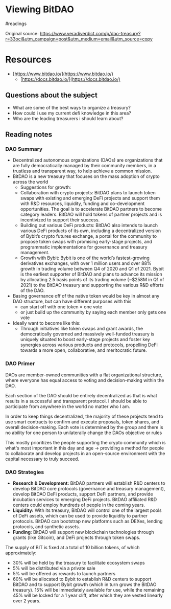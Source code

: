 # Viewing BitDAO
#readings 

Original source: https://www.veradiverdict.com/p/dao-treasury?r=33oci&utm_campaign=post&utm_medium=email&utm_source=copy

# Resources

-   [](https://www.bitdao.io/)[https://www.bitdao.io/](https://www.bitdao.io/)
    -   [](https://docs.bitdao.io/)[https://docs.bitdao.io/](https://docs.bitdao.io/)

## Questions about the subject

-   What are some of the best ways to organize a treasury?
-   How could i use my current defi knowledge in this area?
-   Who are the leading treasurers i should learn about?

## Reading notes

### DAO Summary

-   Decentralized autonomous organizations (DAOs) are organizations that are fully democratically managed by their community members, in a trustless and transparent way, to help achieve a common mission.
-   BitDAO is a new treasury that focuses on the mass adoption of crypto across the world
    -   Suggestions for growth:
    -   Collaboration with crypto projects: BitDAO plans to launch token swaps with existing and emerging DeFi projects and support them with R&D resources, liquidity, funding and co-development opportunities. The goal is to accelerate BitDAO partners to become category leaders. BitDAO will hold tokens of partner projects and is incentivized to support their success.
    -   Building out various DeFi products: BitDAO also intends to launch various DeFi products of its own, including a decentralized version of Bybit’s crypto futures exchange, a portal for the community to propose token swaps with promising early-stage projects, and programmatic implementations for governance and treasury management.
    -   Growth with Bybit: Bybit is one of the world’s fastest-growing derivatives exchanges, with over 1 million users and over 88% growth in trading volume between Q4 of 2020 and Q1 of 2021. Bybit is the earliest supporter of BitDAO and plans to advance its mission by allocating 2.5 basis points of its trading volume (~$258M in Q1 of 2021) to the BitDAO treasury and supporting the various R&D efforts of the DAO.
-   Basing governance off of the native token would be key in almost any DAO structure, but can have different purposes with this
    -   can start off with one token = one vote
    -   or just build up the community by saying each member only gets one vote
-   Ideally want to become like this:
    -   Through initiatives like token swaps and grant awards, the democratically governed and massively well-funded treasury is uniquely situated to boost early-stage projects and foster key synergies across various products and protocols, propelling DeFi towards a more open, collaborative, and meritocratic future.

### DAO Primer

DAOs are member-owned communities with a flat organizational structure, where everyone has equal access to voting and decision-making within the DAO.

Each section of the DAO should be entirely decentralized as that is what results in a successful and transparent protocol. I should be able to participate from anywhere in the world no matter who I am.

In order to keep things decentralized, the majority of these projects tend to use smart contracts to confirm and execute proposals, token shares, and overall decision-making. Each vote is determined by the group and there is no ability for one person to unilaterally change the DAOs objective or rules

This mostly prioritizes the people supporting the crypto community which is what's most important in this day and age → providing a method for people to collaborate and develop projects in an open-source environment with the capital necessary to truly succeed.

### DAO Strategies

-   **Research & Development:** BitDAO partners will establish R&D centers to develop BitDAO core protocols (governance and treasury management), develop BitDAO DeFi products, support DeFi partners, and provide incubation services to emerging DeFi projects. BitDAO affiliated R&D centers could employ hundreds of people in the coming years.
-   **Liquidity:** With its treasury, BitDAO will control one of the largest pools of DeFi assets, which can be used to provide liquidity to partner protocols. BitDAO can bootstrap new platforms such as DEXes, lending protocols, and synthetic assets.
-   **Funding**: BitDAO will support new blockchain technologies through grants (like Gitcoin), and DeFi projects through token swaps.

The supply of BIT is fixed at a total of 10 billion tokens, of which approximately:

-   30% will be held by the treasury to facilitate ecosystem swaps
-   5% will be distributed via a private sale
-   5% will be offered as rewards to launch partners
-   60% will be allocated to Bybit to establish R&D centers to support BitDAO and to support Bybit growth (which in turn grows the BitDAO treasury). 15% will be immediately available for use, while the remaining 45% will be locked for a 1 year cliff, after which they are vested linearly over 2 years.
